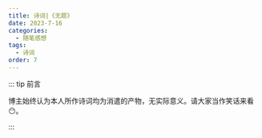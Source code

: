 ```yaml
---
title: 诗词|《无题》
date: 2023-7-16
categories: 
  - 随笔感想
tags: 
  - 诗词
order: 7
---
```


::: tip 前言

 博主始终认为本人所作诗词均为消遣的产物，无实际意义。请大家当作笑话来看😶。

:::

<Poem t="《无题》" :p="['月落侵晨星渐天，花飘霜雪云相见','手抱玉兔归银河，泪寄相思桂宫殿']"/>
